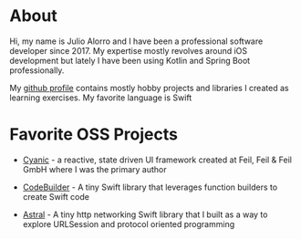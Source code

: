 # About

Hi, my name is Julio Alorro and I have been a professional software developer since 2017. My expertise mostly revolves around iOS development but lately I have been using Kotlin and Spring Boot professionally.

My [github profile](https://github.com/hooliooo) contains mostly hobby projects and libraries I created as learning exercises. My favorite language is Swift

# Favorite OSS Projects

* [Cyanic](https://github.com/feilfeilundfeil/Cyanic) - a reactive, state driven UI framework created at Feil, Feil & Feil GmbH where I was the primary author

* [CodeBuilder](https://github.com/hooliooo/CodeBuilder) - A tiny Swift library that leverages function builders to create Swift code

* [Astral](https://github.com/hooliooo/Astral) - A tiny http networking Swift library that I built as a way to explore URLSession and protocol oriented programming

